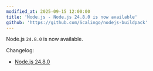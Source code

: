 ```yaml
---
modified_at: 2025-09-15 12:00:00
title: 'Node.js - Node.js 24.8.0 is now available'
github: 'https://github.com/Scalingo/nodejs-buildpack'
---
```


Node.js `24.8.0` is now available.

Changelog:
- [Node.js 24.8.0](https://github.com/nodejs/node/blob/main/doc/changelogs/CHANGELOG_V24.md#24.8.0)

